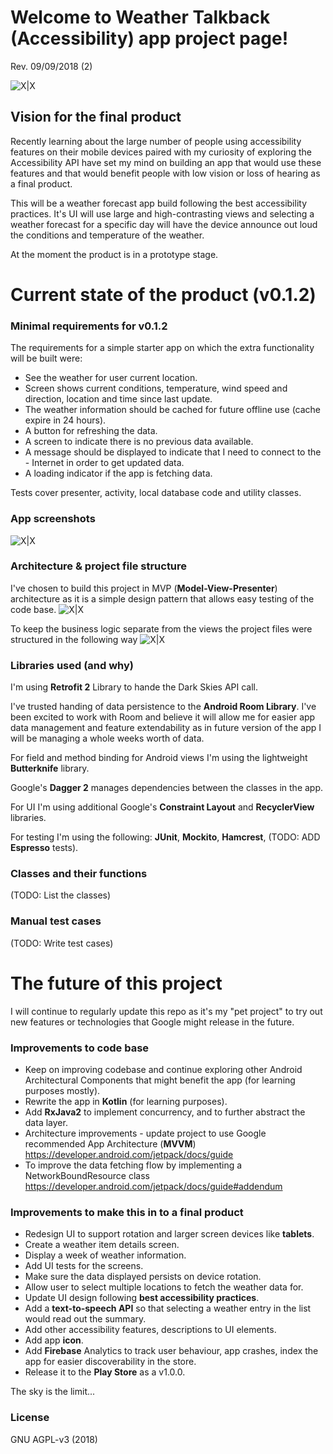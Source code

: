 # Welcome to Weather Talkback (Accessibility) app project page!

Rev. 09/09/2018 (2)

![X|X](http://i68.tinypic.com/dxnvoj.png)

## Vision for the final product
Recently learning about the large number of people using accessibility features on their mobile devices paired with my curiosity of exploring the Accessibility API have set my mind on building an app that would use these features and that would benefit people with low vision or loss of hearing as a final product.

This will be a weather forecast app build following the best accessibility practices. It's UI will use large and high-contrasting views and selecting a weather forecast for a specific day will have the device announce out loud the conditions and temperature of the weather.

At the moment the product is in a prototype stage.


# Current state of the product (v0.1.2)

### Minimal requirements for v0.1.2
The requirements for a simple starter app on which the extra functionality will be built were:
- See the weather for user current location.
- Screen shows current conditions, temperature, wind speed and direction, location and time since last update.
- The weather information should be cached for future offline use (cache expire in 24 hours).
- A button for refreshing the data.
- A screen to indicate there is no previous data available.
- A message should be displayed to indicate that I need to connect to the - Internet in order to get updated data.
- A loading indicator if the app is fetching data.

Tests cover presenter, activity, local database code and utility classes.

### App screenshots

![X|X](http://i64.tinypic.com/34edg7t.png)

### Architecture & project file structure

I've chosen to build this project in MVP (**Model-View-Presenter**) architecture as it is a simple design pattern that allows easy testing of the code base.
![X|X](https://github.com/googlesamples/android-architecture/wiki/images/mvp.png)

To keep the business logic separate from the views the project files were structured in the following way
![X|X](http://i65.tinypic.com/kbzsyv.png)
### Libraries used (and why)
I'm using **Retrofit 2** Library to hande the Dark Skies API call.

I've trusted handing of data persistence to the **Android Room Library**. I've been excited to work with Room and believe it will allow me for easier app data management and feature extendability as in future version of the app I will be managing a whole weeks worth of data.

For field and method binding for Android views I'm using the lightweight **Butterknife** library.

Google's **Dagger 2** manages dependencies between the classes in the app.

For UI I'm using additional Google's **Constraint Layout** and **RecyclerView** libraries.

For testing I'm using the following:
**JUnit**, **Mockito**, **Hamcrest**, (TODO: ADD **Espresso** tests).

### Classes and their functions
(TODO: List the classes)

### Manual test cases
(TODO: Write test cases)

# The future of this project
I will continue to regularly update this repo as it's my "pet project" to try out new features or technologies that Google might release in the future.

### Improvements to code base
- Keep on improving codebase and continue exploring other Android Architectural Components that might benefit the app (for learning purposes mostly).
- Rewrite the app in **Kotlin** (for learning purposes).
- Add **RxJava2** to implement concurrency, and to further abstract the data layer.
- Architecture improvements - update project to use Google recommended App Architecture (**MVVM**) https://developer.android.com/jetpack/docs/guide
- To improve the data fetching flow by implementing a NetworkBoundResource class https://developer.android.com/jetpack/docs/guide#addendum

### Improvements to make this in to a final product
- Redesign UI to support rotation and larger screen devices like **tablets**.
- Create a weather item details screen.
- Display a week of weather information.
- Add UI tests for the screens.
- Make sure the data displayed persists on device rotation.
- Allow user to select multiple locations to fetch the weather data for.
- Update UI design following **best accessibility practices**.
- Add a **text-to-speech API** so that selecting a weather entry in the list would read out the summary.
- Add other accessibility features, descriptions to UI elements.
- Add app **icon**.
- Add **Firebase** Analytics to track user behaviour, app crashes, index the app for easier discoverability in the store.
- Release it to the **Play Store** as a v1.0.0.

The sky is the limit...

### License
GNU AGPL-v3 (2018)
